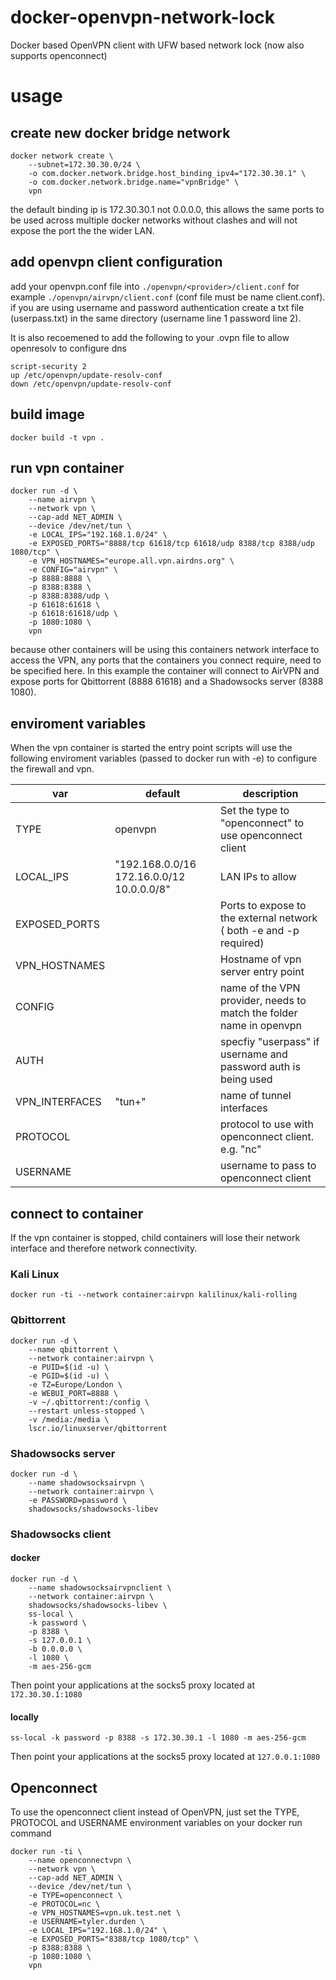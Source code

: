 # docker-openvpn-network-lock
Docker based OpenVPN client with UFW based network lock (now also supports openconnect)

# usage
## create new docker bridge network
```
docker network create \
    --subnet=172.30.30.0/24 \
    -o com.docker.network.bridge.host_binding_ipv4="172.30.30.1" \
    -o com.docker.network.bridge.name="vpnBridge" \
    vpn
```
the default binding ip is 172.30.30.1 not 0.0.0.0, this allows the same ports to be used across multiple docker networks without clashes and will not expose the port the the wider LAN.

## add openvpn client configuration
add your openvpn.conf file into `./openvpn/<provider>/client.conf` for example `./openvpn/airvpn/client.conf` (conf file must be name client.conf). if you are using username and password authentication create a txt file (userpass.txt) in the same directory (username line 1 password line 2).

It is also recoemened to add the following to your .ovpn file to allow openresolv to configure dns
```
script-security 2 
up /etc/openvpn/update-resolv-conf 
down /etc/openvpn/update-resolv-conf
```

## build image
```
docker build -t vpn .
```

## run vpn container
```
docker run -d \
    --name airvpn \
    --network vpn \
    --cap-add NET_ADMIN \
    --device /dev/net/tun \
    -e LOCAL_IPS="192.168.1.0/24" \
    -e EXPOSED_PORTS="8888/tcp 61618/tcp 61618/udp 8388/tcp 8388/udp 1080/tcp" \
    -e VPN_HOSTNAMES="europe.all.vpn.airdns.org" \
    -e CONFIG="airvpn" \
    -p 8888:8888 \
    -p 8388:8388 \
    -p 8388:8388/udp \
    -p 61618:61618 \
    -p 61618:61618/udp \
    -p 1080:1080 \
    vpn
```
because other containers will be using this containers network interface to access the VPN, any ports that the containers you connect require, need to be specified here. In this example the container will connect to AirVPN and expose ports for Qbittorrent (8888 61618) and a Shadowsocks server (8388 1080).

## enviroment variables
When the vpn container is started the entry point scripts will use the following enviroment variables (passed to docker run with -e) to configure the firewall and vpn.

| var               | default                                   | description                                                         |
|-------------------|-------------------------------------------|---------------------------------------------------------------------|
| TYPE              | openvpn                                   | Set the type to "openconnect" to use openconnect client             |
| LOCAL_IPS         | "192.168.0.0/16 172.16.0.0/12 10.0.0.0/8" | LAN IPs to allow                                                    |
| EXPOSED_PORTS     |                                           | Ports to expose to the external network ( both -e and -p required)  |
| VPN_HOSTNAMES     |                                           | Hostname of vpn server entry point                                  |
| CONFIG            |                                           | name of the VPN provider, needs to match the folder name in openvpn |
| AUTH              |                                           | specfiy "userpass" if username and password auth is being used      |
| VPN_INTERFACES    | "tun+"                                    | name of tunnel interfaces                                           |
| PROTOCOL          |                                           | protocol to use with openconnect client. e.g. "nc"                  |
| USERNAME          |                                           | username to pass to openconnect client                              |


## connect to container
If the vpn container is stopped, child containers will lose their network interface and therefore network connectivity.

### Kali Linux
```
docker run -ti --network container:airvpn kalilinux/kali-rolling
```

### Qbittorrent
```
docker run -d \
    --name qbittorrent \
    --network container:airvpn \
    -e PUID=$(id -u) \
    -e PGID=$(id -u) \
    -e TZ=Europe/London \
    -e WEBUI_PORT=8888 \
    -v ~/.qbittorrent:/config \
    --restart unless-stopped \
    -v /media:/media \
    lscr.io/linuxserver/qbittorrent
```
### Shadowsocks server
```
docker run -d \
    --name shadowsocksairvpn \
    --network container:airvpn \
    -e PASSWORD=password \
    shadowsocks/shadowsocks-libev
```
### Shadowsocks client
#### docker
```
docker run -d \
    --name shadowsocksairvpnclient \
    --network container:airvpn \
    shadowsocks/shadowsocks-libev \
    ss-local \
    -k password \
    -p 8388 \
    -s 127.0.0.1 \
    -b 0.0.0.0 \
    -l 1080 \
    -m aes-256-gcm
```
Then point your applications at the socks5 proxy located at `172.30.30.1:1080`
#### locally
```
ss-local -k password -p 8388 -s 172.30.30.1 -l 1080 -m aes-256-gcm
```
Then point your applications at the socks5 proxy located at `127.0.0.1:1080`

## Openconnect
To use the openconnect client instead of OpenVPN, just set the TYPE, PROTOCOL and USERNAME environment variables on your docker run command
```
docker run -ti \
    --name openconnectvpn \
    --network vpn \
    --cap-add NET_ADMIN \
    --device /dev/net/tun \
    -e TYPE=openconnect \
    -e PROTOCOL=nc \
    -e VPN_HOSTNAMES=vpn.uk.test.net \
    -e USERNAME=tyler.durden \
    -e LOCAL_IPS="192.168.1.0/24" \
    -e EXPOSED_PORTS="8388/tcp 1080/tcp" \
    -p 8388:8388 \
    -p 1080:1080 \
    vpn
```
